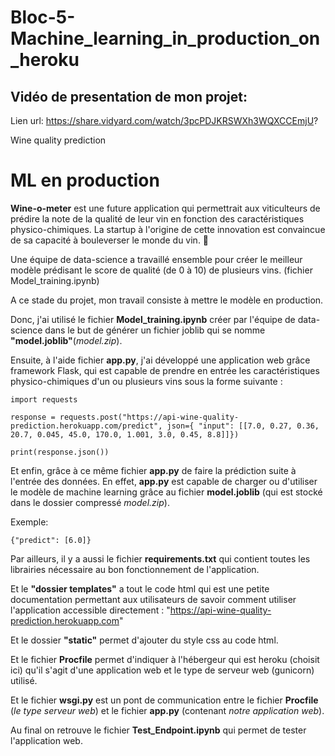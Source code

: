 # Bloc-5-Machine_learning_in_production_on_heroku

## Vidéo de presentation de mon projet: 
 
 Lien url: https://share.vidyard.com/watch/3pcPDJKRSWXh3WQXCCEmjU?

Wine quality prediction

# ML en production

**Wine-o-meter** est une future application qui permettrait aux viticulteurs de prédire la note de la qualité de leur vin en fonction des caractéristiques physico-chimiques. 
La startup à l'origine de cette innovation est convaincue de sa capacité à bouleverser le monde du vin. 🍷

Une équipe de data-science a travaillé ensemble pour créer le meilleur modèle prédisant le score de qualité (de 0 à 10) de plusieurs vins. (fichier Model_training.ipynb)

A ce stade du projet, mon travail consiste à mettre le modèle en production.

Donc, j'ai utilisé le fichier **Model_training.ipynb** créer par l'équipe de data-science dans le but de générer un fichier joblib qui se nomme **"model.joblib"**(*model.zip*).

Ensuite, à l'aide fichier **app.py**, j'ai développé une application web grâce framework Flask, qui est capable de prendre en entrée les caractéristiques physico-chimiques d'un ou plusieurs vins sous la forme suivante : 

`import requests`

`response = requests.post("https://api-wine-quality-prediction.herokuapp.com/predict", json={
    "input": [[7.0, 0.27, 0.36, 20.7, 0.045, 45.0, 170.0, 1.001, 3.0, 0.45, 8.8]]})`



`print(response.json())`


Et enfin, grâce à ce même fichier **app.py** de faire la prédiction suite à l'entrée des données. En effet, **app.py** est capable de charger ou d'utiliser le modèle de machine learning grâce au fichier **model.joblib** (qui est stocké dans le dossier compressé *model.zip*).

Exemple:

`{"predict": [6.0]}`


Par ailleurs, il y a aussi le fichier **requirements.txt** qui contient toutes les librairies nécessaire au bon fonctionnement de l'application.

Et le **"dossier templates"** a tout le code html qui est une petite documentation permettant aux utilisateurs de savoir comment utiliser l'application accessible directement :
"https://api-wine-quality-prediction.herokuapp.com"

Et le dossier **"static"** permet d'ajouter du style css au code html.

Et le fichier **Procfile** permet d'indiquer à l'hébergeur qui est heroku (choisit ici) qu'il s'agit d'une application web et le type de serveur web (gunicorn) utilisé.

Et le fichier **wsgi.py** est un pont de communication entre le fichier **Procfile** (*le type serveur web*) et le fichier **app.py** (contenant *notre application web*).

Au final on retrouve le fichier **Test_Endpoint.ipynb** qui permet de tester l'application web.









